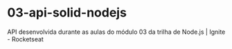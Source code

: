 # 03-api-solid-nodejs
 API desenvolvida durante as aulas do módulo 03 da trilha de Node.js | Ignite - Rocketseat
